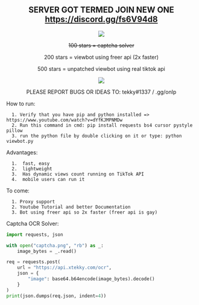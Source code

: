 <h2 align="center">SERVER GOT TERMED JOIN NEW ONE <a href="https://discord.gg/fs6V94d8">https://discord.gg/fs6V94d8</a></h2>

<p align="center"> 
<img src="https://user-images.githubusercontent.com/98614666/178567469-654df0d3-7d5a-4ec2-a5d8-53e76001e2ad.png"></img>
</p>

<p align="center">
<del>100 stars = captcha solver</del>
</p><p align="center">
200 stars = viewbot using freer api (2x faster)
</p><p align="center">
500 stars = unpatched viewbot using real tiktok api
</p>


<!--

<p align="center"> 
<img src="https://global.tiktokworld21.com/images/TT_Logo.png"></img>
</p>

-->

<p align="center"> 
<img src="https://cdn.discordapp.com/attachments/979095432682676264/996481048605106186/unknown.png"></img>
</p>
<p align="center">
  PLEASE REPORT BUGS OR IDEAS TO: tekky#1337 / .gg/onlp
</p>

How to run:
```
  1. Verify that you have pip and python installed => https://www.youtube.com/watch?v=dYfKJMPNMDw
  2. Run this command in cmd: pip install requests bs4 cursor pystyle pillow
  3. run the python file by double clicking on it or type: python viewbot.py
```

Advantages:
```
  1.  fast, easy
  2.  lightweight
  3.  Has dynamic views count running on TikTok API
  4.  mobile users can run it
```
To come:
```
  1. Proxy support
  2. Youtube Tutorial and better Documentation
  3. Bot using freer api so 2x faster (freer api is gay)
```
Captcha OCR Solver:
```python
import requests, json

with open("captcha.png", "rb") as _:
    image_bytes = _.read()

req = requests.post(
    url = "https://api.xtekky.com/ocr",
    json = {
        "image": base64.b64encode(image_bytes).decode()
    }
)
print(json.dumps(req.json, indent=4))
``` 

